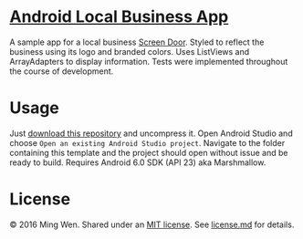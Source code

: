 # [Android Local Business App](https://github.com/themingfu/android_localBusinessApp)

A sample app for a local business [Screen Door](http://screendoorrestaurant.com/). Styled to reflect the business using its logo and branded colors. Uses ListViews and ArrayAdapters to display information. Tests were implemented throughout the course of development.

# Usage

Just [download this repository](https://github.com/themingfu/android_localBusinessApp/archive/master.zip) and uncompress it. Open Android Studio and choose `Open an existing Android Studio project`. Navigate to the folder containing this template and the project should open without issue and be ready to build. Requires Android 6.0 SDK (API 23) aka Marshmallow.

# License

&copy; 2016 Ming Wen. Shared under an [MIT license](https://en.wikipedia.org/wiki/MIT_License). See [license.md](./LICENSE.md) for details.
